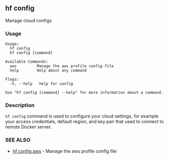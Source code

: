 ## hf config

Manage cloud configs

<!-- usage -->

### Usage

```
Usage:
  hf config
  hf config [command]

Available Commands:
  aws         Manage the aws profile config file
  help        Help about any command

Flags:
  -h, --help   help for config

Use "hf config [command] --help" for more information about a command.

```
<!-- description and examples -->

### Description

`hf config` command is used to configure your cloud settings,
for example your access credentials,
default region, and key pair that used to connect to remote Docker server.



<!-- see also -->

### SEE ALSO

* [hf config aws](hf_config_aws/hf_config_aws.md)	 - Manage the aws profile config file

